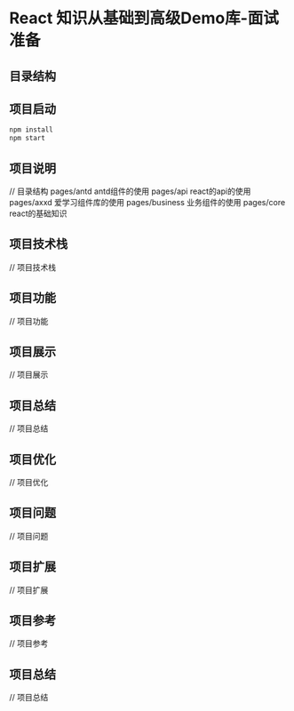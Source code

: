 # React 知识从基础到高级Demo库-面试准备

## 目录结构

## 项目启动

```bash
npm install
npm start
```

## 项目说明

// 目录结构
    pages/antd
        antd组件的使用
    pages/api
        react的api的使用
    pages/axxd
        爱学习组件库的使用
    pages/business
        业务组件的使用
    pages/core
        react的基础知识

## 项目技术栈

// 项目技术栈

## 项目功能

// 项目功能

## 项目展示

// 项目展示

## 项目总结

// 项目总结

## 项目优化

// 项目优化

## 项目问题

// 项目问题

## 项目扩展

// 项目扩展

## 项目参考

// 项目参考

## 项目总结

// 项目总结
